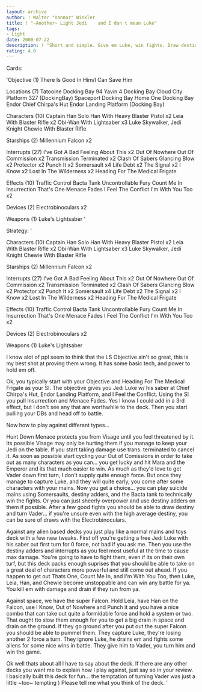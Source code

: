 ```yaml
---
layout: archive
author: ! Walter "Vannor" Winkler
title: ! "~Another~ Light Jedi    and I don t mean Luke"
tags:
- Light
date: 2000-07-22
description: ! "Short and simple. Give em Luke, win fights. Draw destiny, win game."
rating: 4.0
---
```

Cards: 

'Objective (1)
  There Is Good In Him/I Can Save Him

Locations (7)
 Tatooine Docking Bay 94
 Yavin 4 Docking Bay
 Cloud City Platform 327 (DockingBay)
 Spaceport Docking Bay
 Home One Docking Bay
 Endor Chief Chirpa's Hut
 Endor Landing Platform (Docking Bay)

Characters (10)
 Captain Han Solo
 Han With Heavy Blaster Pistol	x2
 Leia With Blaster Rifle  x2
 Obi-Wan With Lightsaber  x3
 Luke Skywalker, Jedi Knight
 Chewie With Blaster Rifle

Starships (2)
 Millennium Falcon  x2

Interrupts (27)
 I've Got A Bad Feeling About This  x2
 Out Of Nowhere
 Out Of Commission  x2
 Transmission Terminated  x2
 Clash Of Sabers
 Glancing Blow	x2
 Protector  x2
 Punch It  x2
 Somersault  x4
 Life Debt  x2
 The Signal  x2
 I Know  x2
 Lost In The Wilderness  x2
 Heading For The Medical Frigate

Effects (10)
 Traffic Control
 Bacta Tank
 Uncontrollable Fury
 Count Me In
 Insurrection
 That's One
 Menace Fades
 I Feel The Conflict
 I'm With You Too  x2

Devices (2)
 Electrobinoculars  x2

Weapons (1)
 Luke's Lightsaber '

Strategy: '

Characters (10)
 Captain Han Solo
 Han With Heavy Blaster Pistol	x2
 Leia With Blaster Rifle  x2
 Obi-Wan With Lightsaber  x3
 Luke Skywalker, Jedi Knight
 Chewie With Blaster Rifle

Starships (2)
 Millennium Falcon  x2

Interrupts (27)
 I've Got A Bad Feeling About This  x2
 Out Of Nowhere
 Out Of Commission  x2
 Transmission Terminated  x2
 Clash Of Sabers
 Glancing Blow	x2
 Protector  x2
 Punch It  x2
 Somersault  x4
 Life Debt  x2
 The Signal  x2
 I Know  x2
 Lost In The Wilderness  x2
 Heading For The Medical Frigate

Effects (10)
 Traffic Control
 Bacta Tank
 Uncontrollable Fury
 Count Me In
 Insurrection
 That's One
 Menace Fades
 I Feel The Conflict
 I'm With You Too  x2

Devices (2)
 Electrobinoculars  x2

Weapons (1)
 Luke's Lightsaber

I know alot of ppl seem to think that the LS Objective ain't so great, this is my best shot at proving them wrong. It has some basic tech, and power to hold em off.

Ok, you typically start with your Objective and  Heading For The Medical Frigate as your SI. The objective gives you Jedi Luke w/ his saber at Chief Chirpa's Hut, Endor Landing Platform, and I Feel the Conflict. Using the SI you pull Insurrection and Menace Fades. Yes I know I could add in a 3rd effect, but I don't see any that are worthwhile to the deck. Then you start pulling your DBs and head off to battle.

Now how to play against differant types...

Hunt Down Menace protects you from Visage until you feel threatened by it. Its possible Visage may only be hurting them if you manage to keep your Jedi on the table. If you start taking damage use trans. terminated to cancel it. As soon as possible start cycling your Out of Comissions in order to take out as many characters as you can... you get lucky and hit Mara and the Emperor and its that much easier to win. As much as they'd love to get Vader down first turn, I don't supply quite enough force. But once they manage to capture Luke, and they will quite early, you come after some characters with your mains. Now you get a choice... you can play suicide mains using Somersaults, destiny adders, and the Bacta tank to technically win the fights. Or you can just sheerly overpower and use destiny adders on them if possible. After a few good fights you should be able to draw destiny and turn Vader... if you're unsure even with the high average destiny, you can be sure of draws with the Electrobinoculars.

Against any alien based decks you just play like a normal mains and toys deck with a few new tweaks. First off you're getting a free Jedi Luke with his saber out first turn for 0 force, not bad if you ask me. Then you use the destiny adders and interrupts as you feel most useful at the time to cause max damage. You're going to have to fight them, even if its on their own turf, but this deck packs enough suprises that you should be able to take on a great deal of characters more powerful and still come out ahead. If you happen to get out Thats One, Count Me In, and I'm With You Too, then Luke, Leia, Han, and Chewie become unstoppable and can win any battle for ya. You kill em with damage and drain if they run from ya.

Against space, we have the super Falcon. Hold Leia, have Han on the Falcon, use I Know, Out of Nowhere and Punch it and you have a nice combo that can take out quite a formidable force and hold a system or two. That ought tto slow them enough for you to get a big drain in space and drain on the ground. If they go ground after you put out the super Falcon you should be able to pummel them. They capture Luke, they're losing another 2 force a turn. They ignore Luke, he drains em and fights some aliens for some nice wins in battle. They give him to Vader, you turn him and win the game.

Ok well thats about all I have to say about the deck. If there are any other decks you want me to explain how I play against, just say so in your review. I basically built this deck for fun... the temptation of turning Vader was just a little ~too~ tempting ) Please tell me what you think of the deck.
'